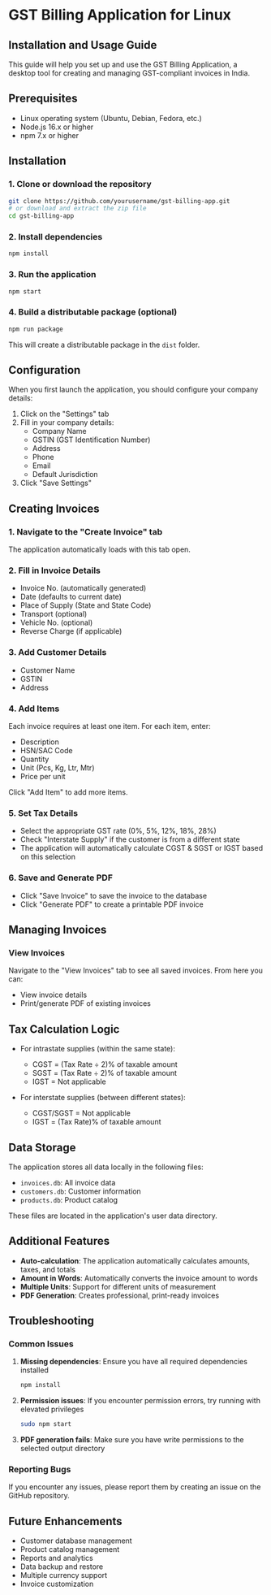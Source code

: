 # GST Billing Application for Linux
## Installation and Usage Guide

This guide will help you set up and use the GST Billing Application, a desktop tool for creating and managing GST-compliant invoices in India.

## Prerequisites

- Linux operating system (Ubuntu, Debian, Fedora, etc.)
- Node.js 16.x or higher
- npm 7.x or higher

## Installation

### 1. Clone or download the repository

```bash
git clone https://github.com/yourusername/gst-billing-app.git
# or download and extract the zip file
cd gst-billing-app
```

### 2. Install dependencies

```bash
npm install
```

### 3. Run the application

```bash
npm start
```

### 4. Build a distributable package (optional)

```bash
npm run package
```

This will create a distributable package in the `dist` folder.

## Configuration

When you first launch the application, you should configure your company details:

1. Click on the "Settings" tab
2. Fill in your company details:
   - Company Name
   - GSTIN (GST Identification Number)
   - Address
   - Phone
   - Email
   - Default Jurisdiction
3. Click "Save Settings"

## Creating Invoices

### 1. Navigate to the "Create Invoice" tab

The application automatically loads with this tab open.

### 2. Fill in Invoice Details

- Invoice No. (automatically generated)
- Date (defaults to current date)
- Place of Supply (State and State Code)
- Transport (optional)
- Vehicle No. (optional)
- Reverse Charge (if applicable)

### 3. Add Customer Details

- Customer Name
- GSTIN
- Address

### 4. Add Items

Each invoice requires at least one item. For each item, enter:
- Description
- HSN/SAC Code
- Quantity
- Unit (Pcs, Kg, Ltr, Mtr)
- Price per unit

Click "Add Item" to add more items.

### 5. Set Tax Details

- Select the appropriate GST rate (0%, 5%, 12%, 18%, 28%)
- Check "Interstate Supply" if the customer is from a different state
- The application will automatically calculate CGST & SGST or IGST based on this selection

### 6. Save and Generate PDF

- Click "Save Invoice" to save the invoice to the database
- Click "Generate PDF" to create a printable PDF invoice

## Managing Invoices

### View Invoices

Navigate to the "View Invoices" tab to see all saved invoices. From here you can:
- View invoice details
- Print/generate PDF of existing invoices

## Tax Calculation Logic

- For intrastate supplies (within the same state):
  - CGST = (Tax Rate ÷ 2)% of taxable amount
  - SGST = (Tax Rate ÷ 2)% of taxable amount
  - IGST = Not applicable

- For interstate supplies (between different states):
  - CGST/SGST = Not applicable
  - IGST = (Tax Rate)% of taxable amount

## Data Storage

The application stores all data locally in the following files:

- `invoices.db`: All invoice data
- `customers.db`: Customer information
- `products.db`: Product catalog

These files are located in the application's user data directory.

## Additional Features

- **Auto-calculation**: The application automatically calculates amounts, taxes, and totals
- **Amount in Words**: Automatically converts the invoice amount to words
- **Multiple Units**: Support for different units of measurement
- **PDF Generation**: Creates professional, print-ready invoices

## Troubleshooting

### Common Issues

1. **Missing dependencies**: Ensure you have all required dependencies installed
   ```bash
   npm install
   ```

2. **Permission issues**: If you encounter permission errors, try running with elevated privileges
   ```bash
   sudo npm start
   ```

3. **PDF generation fails**: Make sure you have write permissions to the selected output directory

### Reporting Bugs

If you encounter any issues, please report them by creating an issue on the GitHub repository.

## Future Enhancements

- Customer database management
- Product catalog management
- Reports and analytics
- Data backup and restore
- Multiple currency support
- Invoice customization
